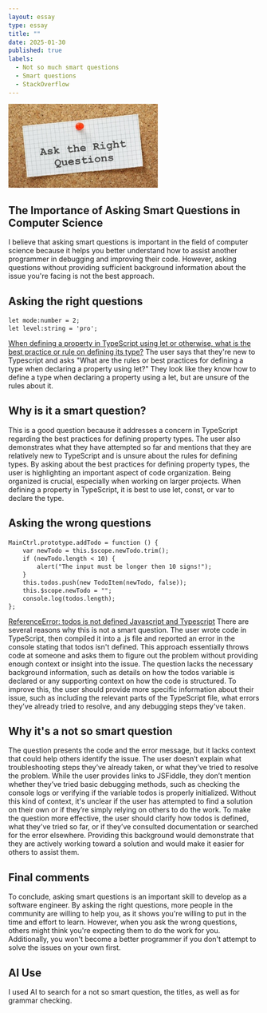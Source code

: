 ```yaml
---
layout: essay
type: essay
title: ""
date: 2025-01-30
published: true
labels:
  - Not so much smart questions
  - Smart questions
  - StackOverflow
---
```


<img width="300px" class="rounded float-start pe-4" src="../img/question.jpg">

## The Importance of Asking Smart Questions in Computer Science

I believe that asking smart questions is important in the field of computer science because it helps you better understand how to assist another programmer in debugging and improving their code. However, asking questions without providing sufficient background information about the issue you're facing is not the best approach.

## Asking the right questions

```
let mode:number = 2;
let level:string = 'pro';

```

[When defining a property in TypeScript using let or otherwise, what is the best practice or rule on defining its type?](https://stackoverflow.com/questions/51930131/when-defining-a-property-in-typescript-using-let-or-otherwise-what-is-the-best)
The user says that they're new to Typescript and asks "What are the rules or best practices for defining a type when declaring a property using let?" They look like they know how to define a type when declaring a property using a let, but are unsure of the rules about it. 

## Why is it a smart question?

This is a good question because it addresses a concern in TypeScript regarding the best practices for defining property types. The user also demonstrates what they have attempted so far and mentions that they are relatively new to TypeScript and is unsure about the rules for defining types. By asking about the best practices for defining property types, the user is highlighting an important aspect of code organization. Being organized is crucial, especially when working on larger projects. When defining a property in TypeScript, it is best to use let, const, or var to declare the type.

## Asking the wrong questions

```
MainCtrl.prototype.addTodo = function () {
    var newTodo = this.$scope.newTodo.trim();
    if (newTodo.length < 10) {
        alert("The input must be longer then 10 signs!");
    }
    this.todos.push(new TodoItem(newTodo, false));
    this.$scope.newTodo = "";
    console.log(todos.length);
};

```

[ReferenceError: todos is not defined Javascript and Typescript](https://stackoverflow.com/questions/47491173/referenceerror-todos-is-not-defined-javascript-and-typescript)
There are several reasons why this is not a smart question. The user wrote code in TypeScript, then compiled it into a .js file and reported an error in the console stating that todos isn't defined. This approach essentially throws code at someone and asks them to figure out the problem without providing enough context or insight into the issue. The question lacks the necessary background information, such as details on how the todos variable is declared or any supporting context on how the code is structured. To improve this, the user should provide more specific information about their issue, such as including the relevant parts of the TypeScript file, what errors they’ve already tried to resolve, and any debugging steps they've taken.

## Why it's a not so smart question

The question presents the code and the error message, but it lacks context that could help others identify the issue. The user doesn’t explain what troubleshooting steps they’ve already taken, or what they’ve tried to resolve the problem. While the user provides links to JSFiddle, they don’t mention whether they’ve tried basic debugging methods, such as checking the console logs or verifying if the variable todos is properly initialized. Without this kind of context, it's unclear if the user has attempted to find a solution on their own or if they’re simply relying on others to do the work. To make the question more effective, the user should clarify how todos is defined, what they've tried so far, or if they’ve consulted documentation or searched for the error elsewhere. Providing this background would demonstrate that they are actively working toward a solution and would make it easier for others to assist them.


## Final comments

To conclude, asking smart questions is an important skill to develop as a software engineer. By asking the right questions, more people in the community are willing to help you, as it shows you're willing to put in the time and effort to learn. However, when you ask the wrong questions, others might think you're expecting them to do the work for you. Additionally, you won't become a better programmer if you don't attempt to solve the issues on your own first.

## AI Use

I used AI to search for a not so smart question, the titles, as well as for grammar checking.
